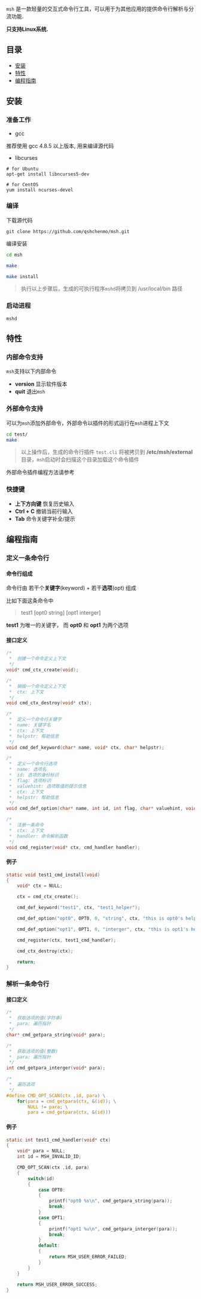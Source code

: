 `msh` 是一款轻量的交互式命令行工具，可以用于为其他应用的提供命令行解析与分流功能.

**只支持Linux系统.**

## 目录
- [安装](#安装)
- [特性](#特性)
- [编程指南](#编程指南)

## 安装

### 准备工作

- gcc 

推荐使用 gcc 4.8.5 以上版本, 用来编译源代码

- libcurses

```
# for Ubuntu
apt-get install libncurses5-dev

# for CentOS
yum install ncurses-devel
```

### 编译

下载源代码
```
git clone https://github.com/qshchenmo/msh.git
```

编译安装
```bash
cd msh

make 

make install
```

> 执行以上步骤后，生成的可执行程序`mshd`将拷贝到 /usr/local/bin 路径

### 启动进程

```
mshd
```

## 特性

### 内部命令支持

`msh`支持以下内部命令

 - **version**
  显示软件版本
 - **quit**
  退出`msh`

### 外部命令支持

可以为`msh`添加外部命令，外部命令以插件的形式运行在`msh`进程上下文

```bash
cd test/
make
```

> 以上操作后，生成的命令行插件 `test.cli` 将被拷贝到 **/etc/msh/external** 目录，`msh`启动时会扫描这个目录加载这个命令插件 

外部命令插件编程方法请参考

### 快捷键

 - **上下方向键** 
  恢复历史输入
 - **Ctrl + C**
   撤销当前行输入
 - **Tab**
   命令关键字补全/提示


## 编程指南

### 定义一条命令行

#### 命令行组成

命令行由 若干个**关键字**(keyword) + 若干**选项**(opt) 组成

比如下面这条命令中

> test1 [opt0 string] [opt1 interger]

**test1** 为唯一的关键字， 而 **opt0** 和 **opt1** 为两个选项

#### 接口定义

```c
/*
 *  创建一个命令定义上下文
 */
void* cmd_ctx_create(void);

/*
 *  销毁一个命令定义上下文
 *  ctx: 上下文
 */
void cmd_ctx_destroy(void* ctx);

/*
 *  定义一个命令行关键字
 *  name: 关键字名
 *  ctx: 上下文
 *  helpstr: 帮助信息
 */
void cmd_def_keyword(char* name, void* ctx, char* helpstr);

/*
 *  定义一个命令行选项
 *  name: 选项名
 *  id: 选项的身份标识
 *  flag: 选项标识
 *  valuehint: 选项取值的提示信息
 *  ctx: 上下文
 *  helpstr: 帮助信息
 */
void cmd_def_option(char* name, int id, int flag, char* valuehint, void* _ctx, char* helpstr)

/*
 *  注册一条命令
 *  ctx: 上下文
 *  handler: 命令解析函数
 */
void cmd_register(void* ctx, cmd_handler handler);

```

#### 例子

```c
static void test1_cmd_install(void)
{
    void* ctx = NULL;

    ctx = cmd_ctx_create();

    cmd_def_keyword("test1", ctx, "test1_helper");    

    cmd_def_option("opt0", OPT0, 0, "string", ctx, "this is opt0's helpstr");

    cmd_def_option("opt1", OPT1, 0, "interger", ctx, "this is opt1's helpstr");

    cmd_register(ctx, test1_cmd_handler);

    cmd_ctx_destroy(ctx);

    return;
}
```

### 解析一条命令行

#### 接口定义

```c
/*
 *  获取选项的值(字符串)
 *  para: 遍历指针
 */
char* cmd_getpara_string(void* para);

/*
 *  获取选项的值(整数)
 *  para: 遍历指针
 */
int cmd_getpara_interger(void* para);

/*
 *  遍历选项
 */
#define CMD_OPT_SCAN(ctx ,id, para) \
    for(para = cmd_getpara(ctx, &(id)); \
        NULL != para; \
        para = cmd_getpara(ctx, &(id)))
```

#### 例子

```c
static int test1_cmd_handler(void* ctx)
{
    void* para = NULL;
    int id = MSH_INVALID_ID;

    CMD_OPT_SCAN(ctx ,id, para)
    {
        switch(id)
        {
            case OPT0:
            {
                printf("opt0 %s\n", cmd_getpara_string(para));
                break;
            }
            case OPT1:
            {
                printf("opt1 %u\n", cmd_getpara_interger(para));
                break;
            }
            default:
            {
                return MSH_USER_ERROR_FAILED;
            }
        }
    }
    
    return MSH_USER_ERROR_SUCCESS;
}
```

